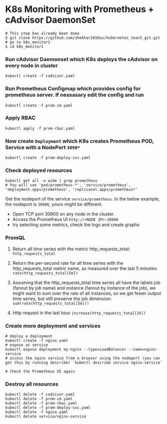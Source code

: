 # K8s Monitoring with Prometheus + cAdvisor DaemonSet

```
# This step has already been done
$ git clone https://github.com/shekhar2010us/kubernetes_teach_git.git
# go to k8s_monitor1
$ cd k8s_monitor1
```

### Run cAdvisor Daemonset which K8s deploys the cAdvisor on every node in cluster
```
kubectl create -f cadvisor.yaml
```

### Run Prometheus Configmap which provides config for prometheus server. If nessasary edit the config and run
```
kubectl create -f prom-cm.yaml
```

### Apply RBAC
```
kubectl apply -f prom-rbac.yaml
```

### Now create `Deployment` which K8s creates Prometheus POD, Service with a NodePort `3090*`
```
kubectl create -f prom-deploy-svc.yaml
```

### Check deployed resources
```
kubectl get all -o wide | grep prometheus
# You will see 'pod/prometheus-*', 'service/prometheus', 'deployment.apps/prometheus', 'replicaset.apps/prometheus*'
```
Get the nodeport of the service `service/prometheus`.
In the below example, the nodeport is `30900`, yours might be different.


* Open TCP port 30900 on any node in the cluster.
* Access the Prometheus UI `http://<NODE IP>:30900`
* try selecting some metrics, check the logs and create graphs

### PromQL
1. Return all time series with the metric http_requests_total:
`http_requests_total`

2. Return the per-second rate for all time series with the http_requests_total metric name, as measured over the last 5 minutes:
`rate(http_requests_total[5m])`

3. Assuming that the http_requests_total time series all have the labels job (fanout by job name) and instance (fanout by instance of the job), we might want to sum over the rate of all instances, so we get fewer output time series, but still preserve the job dimension:
`sum(rate(http_requests_total[5m]))`

4. Http request in the last hour
`increase(http_requests_total[1h])`


### Create more deployment and services
```
# deploy a deployment
kubectl create -f nginx.yaml
# expose as service
kubectl expose deployment my-nginx --type=LoadBalancer --name=nginx-service
# access the nginx service from a browser using the nodeport (you can get this by running describe) `kubectl describe service nginx-service`

# Check the Prometheus UI again
```

### Destroy all resources
```
kubectl delete -f cadvisor.yaml
kubectl delete -f prom-cm.yaml
kubectl delete -f prom-rbac.yaml
kubectl delete -f prom-deploy-svc.yaml
kubectl delete -f nginx.yaml
kubectl delete service/nginx-service
```


